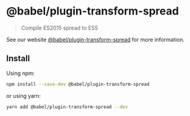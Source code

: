 # @babel/plugin-transform-spread

> Compile ES2015 spread to ES5

See our website [@babel/plugin-transform-spread](https://babeljs.io/docs/en/next/babel-plugin-transform-spread.html) for more information.

## Install

Using npm:

```sh
npm install --save-dev @babel/plugin-transform-spread
```

or using yarn:

```sh
yarn add @babel/plugin-transform-spread --dev
```
